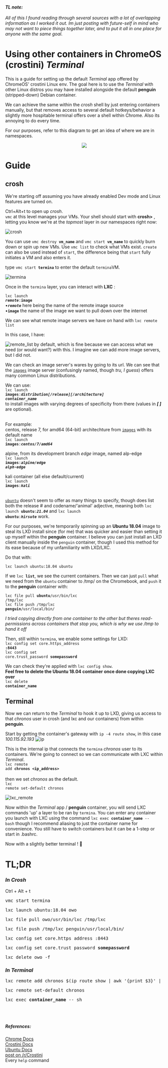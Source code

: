 ###### **TL note:**<br><br>All of this I found reading through several sources with a lot of overlapping information as I worked it out. Im just posting with future-self in mind who may not want to piece things together later, and to put it all in one place for anyone with the same goal.

# Using other containers in ChromeOS (crostini) _Terminal_
This is a guide for setting up the default _Terminal_ app offered by ChromeOS' crostini Linux env. The goal here is to use the _Terminal_ with other Linux distros you may have installed alongside the default **penguin** (stripped-down) Debian container.

We can achieve the same within the _crosh_ shell by just entering containers manually, but that removes access to several default hotkeys/behavior a slightly more hospitable terminal offers over a shell within Chrome. Also its annoying to do every time.

For our purposes, refer to this diagram to get an idea of where we are in namespaces.

<p align="center"> <img src="https://user-images.githubusercontent.com/54195989/142301227-cb47ae78-bc34-4ad4-b71c-047e19ff919e.png") </p>

<br>
  
  
#  Guide
## crosh
  
We're starting off assuming you have already enabled Dev mode and Linux features are turned on.

Ctrl+Alt+t to open up _crosh_.<br>`vmc` at this level manages your VMs. Your shell should start with **crosh>** , letting you know we're at the _topmost_ layer in our namespaces right now:

![crosh](https://user-images.githubusercontent.com/54195989/142129994-b0bee437-969e-47a7-b76f-aa5161fbf870.png)

You can use <code>vmc destroy **vm_name**</code> and <code>vmc start **vm_name**</code> to quickly burn down or spin up new VMs. Use `vmc list` to check what VMs exist. `create` can also be used instead of `start`, the difference being that `start` fully initiates a VM and also enters it. 

type <code>vmc start **termina**</code>
to enter the default `termina`VM.

![termina](https://user-images.githubusercontent.com/54195989/142133934-6abde3ba-3eb8-4434-9fe1-05427674a725.png)

Once in the `termina` layer, you can interact with **LXC** :

<code>lxc launch **_remote_**:**image**</code>
<br>•**_`remote`_** here being the name of the remote image source
<br>•**`image`** the name of the image we want to pull down over the internet

We can see what remote image servers we have on hand with `lxc remote list`

In this case, I have:
  
![remote_list](https://user-images.githubusercontent.com/54195989/142089061-34b0a99b-ea12-40b0-b9f9-7c373e5650dd.png)
by default, which is fine because we can access what we need (or would want?) with this. I imagine we can add more image servers, but I did not.

We can check an image server's wares by going to its url. We can see that the [`images`](https://us.lxd.images.canonical.com/) image server (confusingly named, though _tru, I guess_) offers many common Linux distributions.
  
We can use:
<br><code>lxc launch **images**:_**distribution[/release][/architecture]** **container_name**_</code>
<br>to install images with varying degrees of specificity from there (values in _**[ ]**_ are optional).

<br>For example:
<br>centos, release 7, for amd64 (64-bit) architechture from [`images`](https://us.lxd.images.canonical.com/) with its default name
<br><code>lxc launch **images**:_**centos/7/amd64**_</code>

alpine, from its development branch _edge_ image, named alp-edge
<br><code>lxc launch **images**:_**alpine/edge alph-edge**_</code>

kali container (all else default/current)
<br><code>lxc launch **images**:_**kali**_</code>

<br>[`ubuntu`](https://cloud-images.ubuntu.com/releases/) doesn't seem to offer as many things to specify, though does list both the release # and codename/'animal' adjective, meaning both <code>lxc launch **ubuntu**:_**21.04**_</code> and <code>lxc launch **ubuntu**:_**hirsute**_</code> work.

For our purposes, we're temporarily spinning up an **Ubuntu 18.04** image to steal its LXD install since (for me) that was quicker and easier than setting it up myself within the **penguin** container. I believe you can just install an LXD client manually inside the `penguin` container, though I used this method for its ease because of my unfamiliarity with LXD/LXC.

Do that with:

`lxc launch ubuntu:18.04 ubuntu`

If we <code>lxc **list**</code>, we see the current containers. Then we can just `pull` what we need from the `ubuntu` container to /tmp/ on the Chromebook, and `push` it to the **penguin** container with:

<code>lxc file pull **ubuntu**/usr/bin/lxc /tmp/lxc</code>
<br><code>lxc file push /tmp/lxc **penguin**/usr/local/bin/</code>
  
_I tried copying directly from one container to the other but theres read-permissions across containers that stop you, which is why we use /tmp to hand it off_
  
  
Then, still within `termina`, we enable some settings for LXD:
<br><code>lxc config set core.https_address **:8443**</code>
<br><code>lxc config set core.trust_password <b>somepassword</b></code>

We can check they're applied with `lxc config show`.
<br>**Feel free to delete the Ubuntu 18.04 container once done copying LXC over**
<br><code>lxc delete **container_name**</code>

## Terminal
Now we can return to the _Terminal_ to hook it up to LXD, giving us access to that *chronos* user in crosh (and lxc and our containers) from within **penguin**.

Start by getting the container's gateway with `ip -4 route show`, in this case *100.115.92.193*
![ip](https://user-images.githubusercontent.com/54195989/142144234-4a1a3d72-d3b2-408b-a331-0ad42c30035e.png)

This is the internal ip that connects the `termina` *chronos* user to its containers. We're going to connect so we can communicate with LXC within _Terminal_.
<br><code>lxc remote add **chronos** **<ip_address>** </code><br>
then we set *chronos* as the default.
<br><code>lxc remote set-default chronos</code>

![lxc_remote](https://user-images.githubusercontent.com/54195989/142146070-51bdea29-69e1-4fdf-820c-707f0ab95dc9.png)

Now within the _Terminal_ app / **penguin** container, you will send LXC commands 'up' a layer to be ran by `termina`. You can enter any container you launch with LXC using the command <code>lxc exec **container_name** -- bash</code> though I recommend aliasing to just the container name for convenience. You still have to switch containers but it can be a 1-step or start in .bashrc.
  
Now with a slightly better terminal ! 🎊

# TL;DR
### _In Crosh_
Ctrl + Alt + t
<pre>vmc start termina</pre>
<pre>lxc launch ubuntu:18.04 owo</pre>
<pre>lxc file pull owo/usr/bin/lxc /tmp/lxc</pre>
<pre>lxc file push /tmp/lxc penguin/usr/local/bin/</pre>
<pre>lxc config set core.https_address :8443</pre>
<pre>lxc config set core.trust_password <b>somepassword</b></pre>
<pre>lxc delete owo -f</pre>

### _In Terminal_
<pre>lxc remote add chronos $(ip route show | awk '{print $3}' | head -n 1)</pre>
<pre>lxc remote set-default chronos</pre>
  
<pre>lxc exec <b>container_name</b> -- sh</pre>
<br>
<br>
  
##### **References**:
[Chrome Docs](https://chromium.googlesource.com/chromiumos/docs/+/HEAD/containers_and_vms.md)
<br>[Crostini Docs](https://chromium.googlesource.com/chromiumos/docs/+/HEAD/crostini_developer_guide.md)
<br>[Ubuntu Docs](https://ubuntu.com/blog/using-lxd-on-your-chromebook)
<br>[post on /r/Crostini](https://www.reddit.com/r/Crostini/comments/fj8ddg/instructions_for_kali_linux_on_crostini/)
<br>Every `help` command
